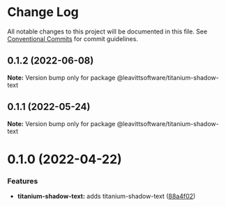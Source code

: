 # Change Log

All notable changes to this project will be documented in this file.
See [Conventional Commits](https://conventionalcommits.org) for commit guidelines.

## 0.1.2 (2022-06-08)

**Note:** Version bump only for package @leavittsoftware/titanium-shadow-text





## 0.1.1 (2022-05-24)

**Note:** Version bump only for package @leavittsoftware/titanium-shadow-text





# 0.1.0 (2022-04-22)


### Features

* **titanium-shadow-text:** adds titanium-shadow-text ([88a4f02](https://github.com/LeavittSoftware/titanium-elements/commit/88a4f0295ba9564c53dbce0c7b8dab2adca3713d))
